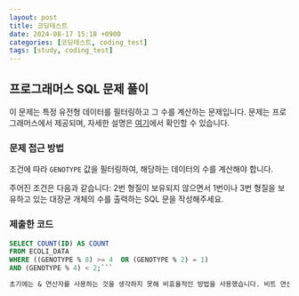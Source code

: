 ```yaml
---
layout: post
title: 코딩테스트
date: 2024-08-17 15:18 +0900
categories: [코딩테스트, coding_test]
tags: [study, coding_test]
---
```


## 프로그래머스 SQL 문제 풀이

이 문제는 특정 유전형 데이터를 필터링하고 그 수를 계산하는 문제입니다. 문제는 프로그래머스에서 제공되며, 자세한 설명은 [여기](https://school.programmers.co.kr/learn/courses/30/lessons/301646)에서 확인할 수 있습니다.

### 문제 접근 방법

조건에 따라 `GENOTYPE` 값을 필터링하여, 해당하는 데이터의 수를 계산해야 합니다.

주어진 조건은 다음과 같습니다: 2번 형질이 보유되지 않으면서 1번이나 3번 형질을 보유하고 있는 대장균 개체의 수를 출력하는 SQL 문을 작성해주세요.

### 제출한 코드

```sql
SELECT COUNT(ID) AS COUNT 
FROM ECOLI_DATA 
WHERE ((GENOTYPE % 8) >= 4  OR (GENOTYPE % 2) = 1) 
AND (GENOTYPE % 4) < 2;```

초기에는 & 연산자를 사용하는 것을 생각하지 못해 비효율적인 방법을 사용했습니다. 비트 연산에서 GENOTYPE & 2 = 0은 2번 형질이 없음을 의미하고, GENOTYPE & 1 > 0 또는 GENOTYPE & 4 > 0은 각각 1번과 3번 형질이 있음을 의미합니다. 이 접근법이 더 효율적입니다.

